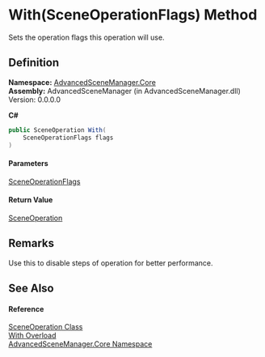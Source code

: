 # With(SceneOperationFlags) Method

Sets the operation flags this operation will use.

## Definition

**Namespace:** [AdvancedSceneManager.Core](N_AdvancedSceneManager_Core.md)\
**Assembly:** AdvancedSceneManager (in AdvancedSceneManager.dll) Version: 0.0.0.0

**C#**

```c#
public SceneOperation With(
	SceneOperationFlags flags
)
```

#### Parameters

&#x20; [SceneOperationFlags](T_AdvancedSceneManager_Core_SceneOperationFlags.md)&#x20;

#### Return Value

[SceneOperation](T_AdvancedSceneManager_Core_SceneOperation.md)

## Remarks

Use this to disable steps of operation for better performance.

## See Also

#### Reference

[SceneOperation Class](T_AdvancedSceneManager_Core_SceneOperation.md)\
[With Overload](Overload_AdvancedSceneManager_Core_SceneOperation_With.md)\
[AdvancedSceneManager.Core Namespace](N_AdvancedSceneManager_Core.md)
